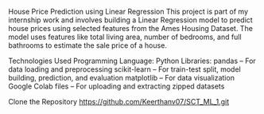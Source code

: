 House Price Prediction using Linear Regression
This project is part of my internship work and involves building a Linear Regression model to predict 
house prices using selected features from the Ames Housing Dataset. The model uses features like total
living area, number of bedrooms, and full bathrooms to estimate the sale price of a house.

Technologies Used
Programming Language: Python
Libraries:
pandas – For data loading and preprocessing
scikit-learn – For train-test split, model building, prediction, and evaluation
matplotlib – For data visualization
Google Colab files – For uploading and extracting zipped datasets

Clone the Repository
https://github.com/Keerthanv07/SCT_ML_1.git
